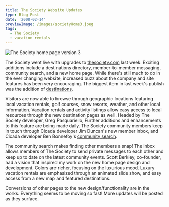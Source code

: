 ```yaml
---
title: The Society Website Updates
type: Blog Post
date: '2008-02-14'
previewImage: /images/societyHome3.jpeg
tags:
  - The Society
  - vacation rentals
---
```

![The Society home page version 3](/images/societyHome3.jpeg)

The Society went live with upgrades to [thesociety.com](https://thesociety.com) last week. Exciting additions include a destinations directory, member-to-member messaging, community search, and a new home page. While there's still much to do in the ever changing website, increased buzz about the company and site features has been very encouraging. The biggest item in last week's publish was the addition of [destinations](https://thesociety.com/state/Colorado).

Visitors are now able to browse through geographic locations featuring local vacation rentals, golf courses, snow resorts, weather, and other local information. Vacation rentals and activity listings allow easy access to local resources through the new destination pages as well. Headed by The Society developer, Greg Pasquariello, Further additions and enhancements to this feature are being made daily. The Society community members keep in touch through Cicada developer Jim Duncan's new member inbox, and Cicada developer Ben Bonnefoy's [community search](https://thesociety.com/index.php?level2=search_community).

The community search makes finding other members a snap! The inbox allows members of The Society to send private messages to each other and keep up to date on the latest community events. Scott Berkley, co-founder, had a vision that inspired my work on the new home page design and development. Colors are richer, focusing on the luxurious mood. Luxury vacation rentals are emphasized through an animated slide show, and easy access from a new map and featured destinations.

Conversions of other pages to the new design/functionality are in the works. Everything seems to be moving so fast! More updates will be posted as they surface.
